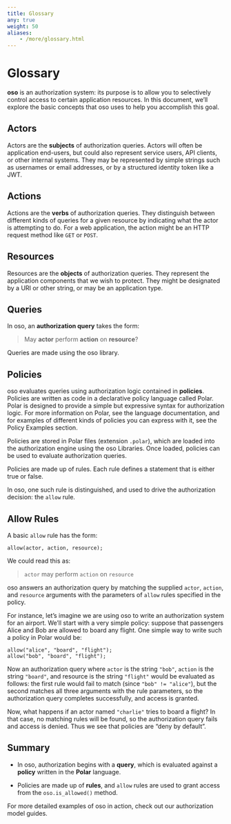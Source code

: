 ```yaml
---
title: Glossary
any: true
weight: 50
aliases: 
    - /more/glossary.html
---
```


# Glossary

**oso** is an authorization system: its purpose is to allow you
to selectively control access to certain application resources.
In this document, we’ll explore the basic concepts that oso uses
to help you accomplish this goal.

## Actors

Actors are the **subjects** of authorization queries. Actors will often be
application end-users, but could also represent service users, API clients,
or other internal systems. They may be represented by simple strings
such as usernames or email addresses, or by a structured identity token
like a JWT.

## Actions

Actions are the **verbs** of authorization queries. They distinguish between
different kinds of queries for a given resource by indicating what the
actor is attempting to do. For a web application, the action might be an
HTTP request method like `GET` or `POST`.

## Resources

Resources are the **objects** of authorization queries. They represent the
application components that we wish to protect. They might be designated by
a URI or other string, or may be an application type.

## Queries

In oso, an **authorization query** takes the form:

> May **actor** perform **action** on **resource**?

Queries are made using the oso library.

## Policies

oso evaluates queries using authorization logic contained in **policies**.
Policies are written as code in a declarative policy language called Polar.
Polar is designed to provide a simple but expressive syntax for authorization
logic. For more information on Polar, see the language documentation,
and for examples of different kinds of policies you can express with it,
see the Policy Examples section.

Policies are stored in Polar files (extension `.polar`), which are loaded
into the authorization engine using the oso Libraries.
Once loaded, policies can be used to evaluate authorization queries.

Policies are made up of rules. Each rule defines
a statement that is either true or false.

In oso, one such rule is distinguished, and used to drive the authorization
decision: the `allow` rule.

## Allow Rules

A basic `allow` rule has the form:

```
allow(actor, action, resource);
```

We could read this as:

> `actor` may perform `action` on `resource`

oso answers an authorization query by matching the supplied `actor`,
`action`, and `resource` arguments with the parameters of `allow`
rules specified in the policy.

For instance, let’s imagine we are using oso to write an authorization system
for an airport. We’ll start with a very simple policy: suppose that passengers
Alice and Bob are allowed to board any flight. One simple way to write such
a policy in Polar would be:

```
allow("alice", "board", "flight");
allow("bob", "board", "flight");
```

Now an authorization query where `actor` is the string `"bob"`,
`action` is the string `"board"`, and resource is the string `"flight"`
would be evaluated as follows: the first rule would fail to match (since
`"bob" != "alice"`), but the second matches all three arguments with
the rule parameters, so the authorization query completes successfully,
and access is granted.

Now, what happens if an actor named `"charlie"` tries to board a flight?
In that case, no matching rules will be found, so the authorization query
fails and access is denied. Thus we see that policies are “deny by
default”.

<!-- Going further -->
<!-- ------------- -->
<!-- Our simple string-based policy has some obvious limitations. -->
<!-- We'd like to write rules that apply to all passengers, not just -->
<!-- Alice and Bob. Passengers shouldn't be able to board *any* flight, -->
<!-- but only flights for which they have boarding passes. Maybe we'd -->
<!-- like to check whether or not passengers have gone through security -->
<!-- before allowing them to board. And what about flight attendants? -->
<!-- We might want to write separate rules for their boarding permissions. -->
<!-- All of this is possible, and easy to integrate with your -->
<!-- application's data using -->
<!-- :doc:`application types </getting-started/policies/application-types>`. -->
## Summary


* In oso, authorization begins with a **query**, which is evaluated against a
**policy** written in the **Polar** language.


* Policies are made up of **rules**, and `allow` rules are used to grant
access from the `oso.is_allowed()` method.

For more detailed examples of oso in action, check out our
authorization model guides.
